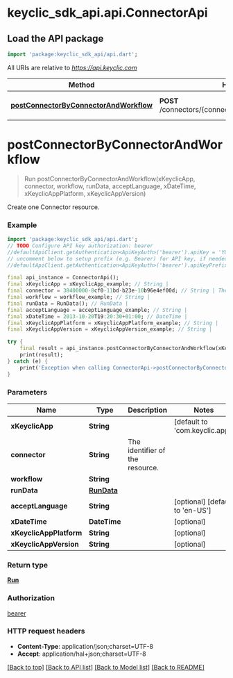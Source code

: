 # keyclic_sdk_api.api.ConnectorApi

## Load the API package
```dart
import 'package:keyclic_sdk_api/api.dart';
```

All URIs are relative to *https://api.keyclic.com*

Method | HTTP request | Description
------------- | ------------- | -------------
[**postConnectorByConnectorAndWorkflow**](ConnectorApi.md#postconnectorbyconnectorandworkflow) | **POST** /connectors/{connector}/workflows/{workflow}/runs | Create one Connector resource.


# **postConnectorByConnectorAndWorkflow**
> Run postConnectorByConnectorAndWorkflow(xKeyclicApp, connector, workflow, runData, acceptLanguage, xDateTime, xKeyclicAppPlatform, xKeyclicAppVersion)

Create one Connector resource.

### Example
```dart
import 'package:keyclic_sdk_api/api.dart';
// TODO Configure API key authorization: bearer
//defaultApiClient.getAuthentication<ApiKeyAuth>('bearer').apiKey = 'YOUR_API_KEY';
// uncomment below to setup prefix (e.g. Bearer) for API key, if needed
//defaultApiClient.getAuthentication<ApiKeyAuth>('bearer').apiKeyPrefix = 'Bearer';

final api_instance = ConnectorApi();
final xKeyclicApp = xKeyclicApp_example; // String | 
final connector = 38400000-8cf0-11bd-b23e-10b96e4ef00d; // String | The identifier of the resource.
final workflow = workflow_example; // String | 
final runData = RunData(); // RunData | 
final acceptLanguage = acceptLanguage_example; // String | 
final xDateTime = 2013-10-20T19:20:30+01:00; // DateTime | 
final xKeyclicAppPlatform = xKeyclicAppPlatform_example; // String | 
final xKeyclicAppVersion = xKeyclicAppVersion_example; // String | 

try {
    final result = api_instance.postConnectorByConnectorAndWorkflow(xKeyclicApp, connector, workflow, runData, acceptLanguage, xDateTime, xKeyclicAppPlatform, xKeyclicAppVersion);
    print(result);
} catch (e) {
    print('Exception when calling ConnectorApi->postConnectorByConnectorAndWorkflow: $e\n');
}
```

### Parameters

Name | Type | Description  | Notes
------------- | ------------- | ------------- | -------------
 **xKeyclicApp** | **String**|  | [default to 'com.keyclic.app']
 **connector** | **String**| The identifier of the resource. | 
 **workflow** | **String**|  | 
 **runData** | [**RunData**](RunData.md)|  | 
 **acceptLanguage** | **String**|  | [optional] [default to 'en-US']
 **xDateTime** | **DateTime**|  | [optional] 
 **xKeyclicAppPlatform** | **String**|  | [optional] 
 **xKeyclicAppVersion** | **String**|  | [optional] 

### Return type

[**Run**](Run.md)

### Authorization

[bearer](../README.md#bearer)

### HTTP request headers

 - **Content-Type**: application/json;charset=UTF-8
 - **Accept**: application/hal+json;charset=UTF-8

[[Back to top]](#) [[Back to API list]](../README.md#documentation-for-api-endpoints) [[Back to Model list]](../README.md#documentation-for-models) [[Back to README]](../README.md)

